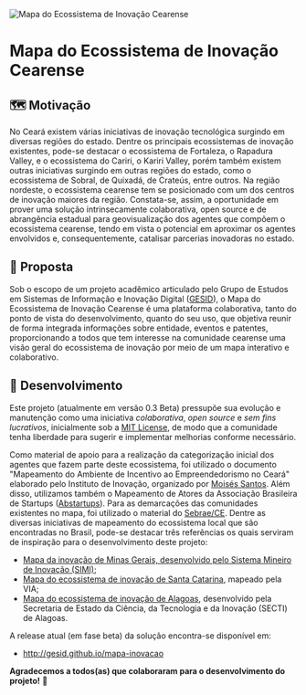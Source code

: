 ![Mapa do Ecossistema de Inovação Cearense](https://i.ibb.co/d787xR2/mapa.png)

# Mapa do Ecossistema de Inovação Cearense

## 🗺️ Motivação 

No Ceará existem várias iniciativas de inovação tecnológica surgindo em diversas regiões do estado. Dentre os principais ecossistemas de inovação existentes, pode-se destacar o ecossistema de Fortaleza, o Rapadura Valley, e o ecossistema do Cariri, o Kariri Valley, porém também existem outras iniciativas surgindo em outras regiões do estado, como o ecossistema de Sobral, de Quixadá, de Crateús, entre outros. Na região nordeste, o ecossistema cearense tem se posicionado com um dos centros de inovação maiores da região. Constata-se, assim, a oportunidade em prover uma solução intrinsecamente colaborativa, open source e de abrangência estadual para geovisualização dos agentes que compõem o ecossistema cearense, tendo em vista o potencial em aproximar os agentes envolvidos e, consequentemente, catalisar parcerias inovadoras no estado.

## 📍 Proposta 

Sob o escopo de um projeto acadêmico articulado pelo Grupo de Estudos em Sistemas de Informação e Inovação Digital (<a href="https://gesid.github.io/" target="_blank" rel="noopener noreferrer">GESID</a>), o Mapa do Ecossistema de Inovação Cearense é uma plataforma colaborativa, tanto do ponto de vista do desenvolvimento, quanto do seu uso, que objetiva reunir de forma integrada informações sobre entidade, eventos e patentes, proporcionando a todos que tem interesse na comunidade cearense uma visão geral do ecossistema de inovação por meio de um mapa interativo e colaborativo.

## 🚀 Desenvolvimento 

Este projeto (atualmente em versão 0.3 Beta) pressupõe sua evolução e manutenção como uma iniciativa _colaborativa_, _open source_ e _sem fins lucrativos_, inicialmente sob a <a href="https://opensource.org/licenses/MIT" target="_blank" rel="noopener noreferrer">MIT License</a>, de modo que a comunidade tenha liberdade para sugerir e implementar melhorias conforme necessário.

Como material de apoio para a realização da categorização inicial dos agentes que fazem parte deste ecossistema, foi utilizado o documento "Mapeamento do Ambiente de Incentivo ao Empreendedorismo no Ceará" elaborado pelo Instituto de Inovação, organizado por <a href="https://santosmoises.com.br">Moisés Santos</a>. Além disso, utilizamos também o Mapeamento de Atores da Associação Brasileira de Startups (<a href="https://abstartups.com.br">Abstartups</a>). Para as demarcações das comunidades existentes no mapa, foi utilizado o material do <a href="https://www.sebrae.com.br/sites/PortalSebrae/ufs/ce/institucional/atuacao-sebrae-no-ceara,039c6c20d354e410VgnVCM1000003b74010aRCRD">Sebrae/CE</a>. Dentre as diversas iniciativas de mapeamento do ecossistema local que são encontradas no Brasil, pode-se destacar três referências os quais serviram de inspiração para o desenvolvimento deste projeto:

- <a href="http://www.simi.org.br/mapa">Mapa da inovação de Minas Gerais, desenvolvido pelo Sistema Mineiro de Inovação (SIMI)</a>;
- <a href="https://via.ufsc.br/mapas-da-via/">Mapa do ecossistema de inovação de Santa Catarina</a>, mapeado pela VIA;
- <a href="http://mapainovacao.secti.al.gov.br/">Mapa do ecossistema de inovação de Alagoas</a>, desenvolvido pela Secretaria de Estado da Ciência, da Tecnologia e da Inovação (SECTI) de Alagoas.

A release atual (em fase beta) da solução encontra-se disponível em:

- http://gesid.github.io/mapa-inovacao

**Agradecemos a todos(as) que colaboraram para o desenvolvimento do projeto!** 💪

